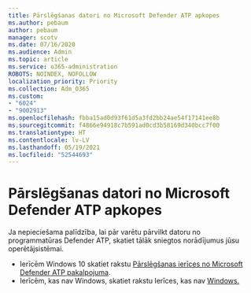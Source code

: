 ```yaml
---
title: Pārslēgšanas datori no Microsoft Defender ATP apkopes
ms.author: pebaum
author: pebaum
manager: scotv
ms.date: 07/16/2020
ms.audience: Admin
ms.topic: article
ms.service: o365-administration
ROBOTS: NOINDEX, NOFOLLOW
localization_priority: Priority
ms.collection: Adm_O365
ms.custom:
- "6024"
- "9002913"
ms.openlocfilehash: fbba15ad0d93f61d5a3fd2bb24ae54f17141ee8b
ms.sourcegitcommit: f4866e94918c7b591ad0cd3b58169d340bcc7f00
ms.translationtype: HT
ms.contentlocale: lv-LV
ms.lasthandoff: 05/19/2021
ms.locfileid: "52544693"
---
```

# <a name="offboarding-machines-from-the-microsoft-defender-atp-service"></a>Pārslēgšanas datori no Microsoft Defender ATP apkopes

Ja nepieciešama palīdzība, lai pār varētu pārvilkt datoru no programmatūras Defender ATP, skatiet tālāk sniegtos norādījumus jūsu operētājsistēmai.  

- Ierīcēm Windows 10 skatiet rakstu [Pārslēgšanas ierīces no Microsoft Defender ATP pakalpojuma](/windows/security/threat-protection/microsoft-defender-atp/offboard-machines#offboard-windows-10-devices).
- Ierīcēm, kas nav Windows, skatiet rakstu Ierīces, kas nav [Windows.](/windows/security/threat-protection/microsoft-defender-atp/configure-endpoints-non-windows#offboard-non-windows-devices)